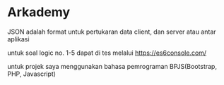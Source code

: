# Arkademy

JSON adalah format untuk pertukaran data client, dan server atau antar aplikasi

untuk soal logic no. 1-5 dapat di tes melalui https://es6console.com/

untuk projek saya menggunakan bahasa pemrograman BPJS(Bootstrap, PHP, Javascript)
